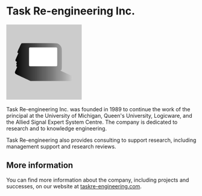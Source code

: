 # Task Re-engineering Inc.

<img src="./task-logo-grey.svg" alt="Task Re-engineering Logo" width="200"/>

Task Re-engineering Inc. was founded in 1989 to continue the work of the principal at the University of Michigan, Queen's University, Logicware, and the Allied Signal Expert System Centre. The company is dedicated to research and to knowledge engineering.

Task Re-engineering also provides consulting to support research, including management support and research reviews.

## More information

You can find more information about the company, including projects and successes, on our website at [taskre-engineering.com](https://taskre-engineering.com).
